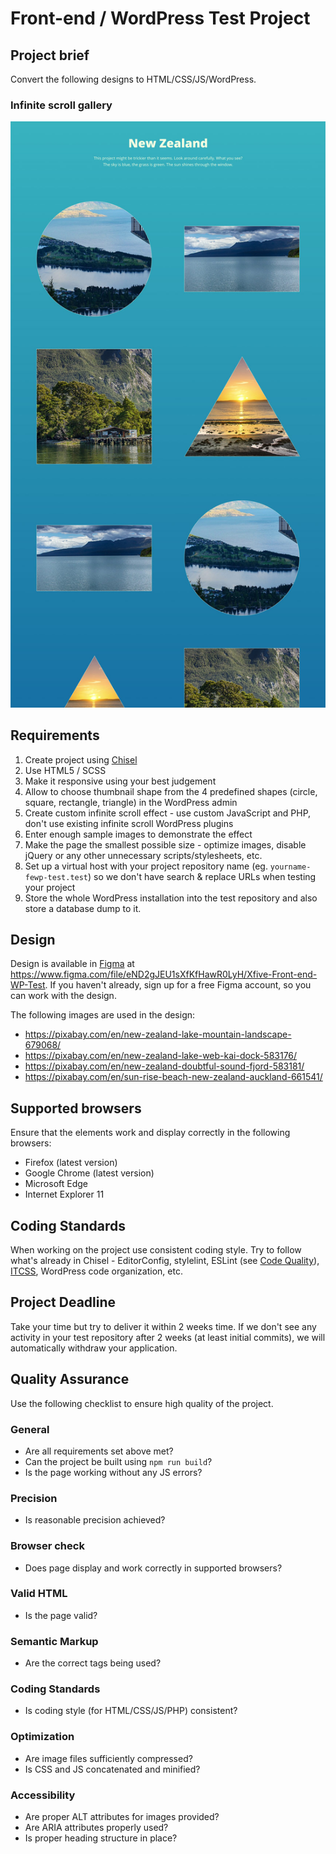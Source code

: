 Front-end / WordPress Test Project
======================

## Project brief
Convert the following designs to HTML/CSS/JS/WordPress.

### Infinite scroll gallery
![Xfive Front-end / WP Test Design](xfive-fe-wp-test.jpg)

## Requirements
1. Create project using [Chisel](https://www.getchisel.co/)
1. Use HTML5 / SCSS
1. Make it responsive using your best judgement
1. Allow to choose thumbnail shape from the 4 predefined shapes (circle, square, rectangle, triangle) in the WordPress admin
1. Create custom infinite scroll effect - use custom JavaScript and PHP, don't use existing infinite scroll WordPress plugins
1. Enter enough sample images to demonstrate the effect
1. Make the page the smallest possible size - optimize images, disable jQuery or any other unnecessary scripts/stylesheets, etc.
1. Set up a virtual host with your project repository name (eg. `yourname-fewp-test.test`) so we don't have search &amp; replace URLs when testing your project
1. Store the whole WordPress installation into the test repository and also store a database dump to it.

## Design
Design is available in [Figma](https://www.figma.com/) at https://www.figma.com/file/eND2gJEU1sXfKfHawR0LyH/Xfive-Front-end-WP-Test. If you haven't already, sign up for a free Figma account, so you can work with the design.

The following images are used in the design:
 -  https://pixabay.com/en/new-zealand-lake-mountain-landscape-679068/
 -  https://pixabay.com/en/new-zealand-lake-web-kai-dock-583176/
 -  https://pixabay.com/en/new-zealand-doubtful-sound-fjord-583181/
 -  https://pixabay.com/en/sun-rise-beach-new-zealand-auckland-661541/

## Supported browsers
Ensure that the elements work and display correctly in the following browsers:

- Firefox (latest version)
- Google Chrome (latest version)
- Microsoft Edge
- Internet Explorer 11

## Coding Standards
When working on the project use consistent coding style. Try to follow what's already in Chisel - EditorConfig, stylelint, ESLint (see [Code Quality](https://www.getchisel.co/docs/development/code-quality/)), [ITCSS](https://www.getchisel.co/docs/development/itcss/), WordPress code organization, etc.

## Project Deadline
Take your time but try to deliver it within 2 weeks time. If we don't see any activity in your test repository after 2 weeks (at least initial commits), we will automatically withdraw your application.

## Quality Assurance

Use the following checklist to ensure high quality of the project.

### General

- Are all requirements set above met?
- Can the project be built using `npm run build`?
- Is the page working without any JS errors?

### Precision

- Is reasonable precision achieved?

### Browser check

- Does page display and work correctly in supported browsers?

### Valid HTML

- Is the page valid?

### Semantic Markup

- Are the correct tags being used?

### Coding Standards

- Is coding style (for HTML/CSS/JS/PHP) consistent?

### Optimization

- Are image files sufficiently compressed?
- Is CSS and JS concatenated and minified?

### Accessibility

- Are proper ALT attributes for images provided?
- Are ARIA attributes properly used?
- Is proper heading structure in place?
